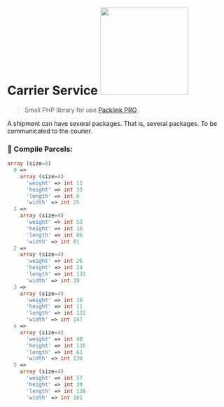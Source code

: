 # Carrier Service <img src="https://cdn.packlink.com/apps/giger/logos/packlink-pro.svg" width="200">

> Small PHP library for use [Packlink PRO](https://pro.packlink.it/).

A shipment can have several packages. That is, several packages. To be communicated to the courier.

### 📃 Compile Parcels:

```php
array (size=6)
  0 => 
    array (size=4)
      'weight' => int 11
      'height' => int 33
      'length' => int 6
      'width' => int 25
  1 => 
    array (size=4)
      'weight' => int 53
      'height' => int 16
      'length' => int 86
      'width' => int 81
  2 => 
    array (size=4)
      'weight' => int 26
      'height' => int 24
      'length' => int 132
      'width' => int 39
  3 => 
    array (size=4)
      'weight' => int 16
      'height' => int 11
      'length' => int 122
      'width' => int 147
  4 => 
    array (size=4)
      'weight' => int 40
      'height' => int 116
      'length' => int 61
      'width' => int 139
  5 => 
    array (size=4)
      'weight' => int 57
      'height' => int 30
      'length' => int 128
      'width' => int 101
```
